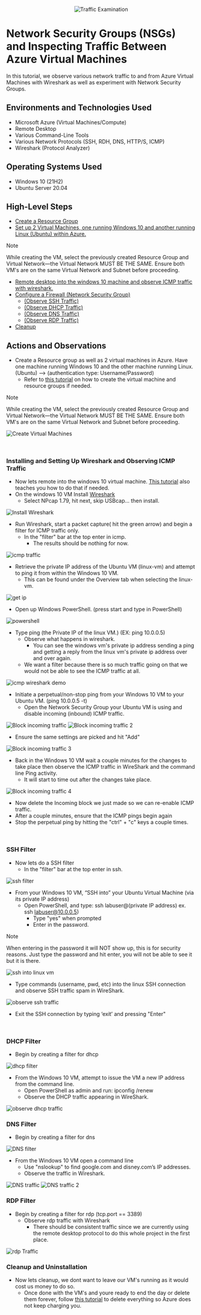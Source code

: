 <p align="center">
<img src="https://i.imgur.com/Ua7udoS.png" alt="Traffic Examination"/>
</p>

<h1>Network Security Groups (NSGs) and Inspecting Traffic Between Azure Virtual Machines</h1>
In this tutorial, we observe various network traffic to and from Azure Virtual Machines with Wireshark as well as experiment with Network Security Groups. <br />

<h2>Environments and Technologies Used</h2>

- Microsoft Azure (Virtual Machines/Compute)
- Remote Desktop
- Various Command-Line Tools
- Various Network Protocols (SSH, RDH, DNS, HTTP/S, ICMP)
- Wireshark (Protocol Analyzer)

<h2>Operating Systems Used </h2>

- Windows 10 (21H2)
- Ubuntu Server 20.04

<h2>High-Level Steps</h2>

- [Create a Resource Group](https://github.com/MatthewThompsonIT/creating-virtual-machines?tab=readme-ov-file#installation-steps---creating-a-resource-group)
- [Set up 2 Virtual Machines, one running Windows 10 and another running Linux (Ubuntu) within Azure.](https://github.com/MatthewThompsonIT/creating-virtual-machines?tab=readme-ov-file#installation-steps---creating-our-virtual-machine)

> [!NOTE]
> While creating the VM, select the previously created Resource Group and Virtual Network—the Virtual Network MUST BE THE SAME.
> Ensure both VM's are on the same Virtual Network and Subnet before proceeding.

- [Remote desktop into the windows 10 machine and observe ICMP traffic with wireshark.](https://github.com/MatthewThompsonIT/azure-network-protocols?tab=readme-ov-file#actions-and-observations)
- [Configure a Firewall (Network Security Group)](https://github.com/MatthewThompsonIT/azure-network-protocols?tab=readme-ov-file#installing-and-setting-up-wireshark-and-observing-icmp-traffic)
    - [(Observe SSH Traffic)](https://github.com/MatthewThompsonIT/azure-network-protocols?tab=readme-ov-file#ssh-filter)
    - [(Observe DHCP Traffic)](https://github.com/MatthewThompsonIT/azure-network-protocols?tab=readme-ov-file#dhcp-filter)
    - [(Observe DNS Traffic)](https://github.com/MatthewThompsonIT/azure-network-protocols?tab=readme-ov-file#dns-filter)
    - [(Observe RDP Traffic)](https://github.com/MatthewThompsonIT/azure-network-protocols?tab=readme-ov-file#rdp-filter)
- [Cleanup](https://github.com/MatthewThompsonIT/azure-network-protocols?tab=readme-ov-file#cleanup-and-uninstallation)

<h2>Actions and Observations</h2>

<p>
  
- Create a Resource group as well as 2 virtual machines in Azure. Have one machine running Windows 10 and the other machine running Linux. (Ubuntu) --> (authentication type: Username/Password)
    - Refer to [this tutorial](https://github.com/MatthewThompsonIT/creating-virtual-machines) on how to create the virtual machine and resource groups if needed.

>[!NOTE]
> While creating the VM, select the previously created Resource Group and Virtual Network—the Virtual Network MUST BE THE SAME.
>Ensure both VM's are on the same Virtual Network and Subnet before proceeding.

<img src="https://i.imgur.com/w9EmWOK.png" alt="Create Virtual Machines"/>

</p>
<br />

<h3>Installing and Setting Up Wireshark and Observing ICMP Traffic</h3>

<p>
  
- Now lets remote into the windows 10 virtual machine. [This tutorial](https://github.com/MatthewThompsonIT/creating-virtual-machines?tab=readme-ov-file#how-to-connect-to-the-virtual-machine) also teaches you how to do that if needed.
- On the windows 10 VM Install [Wireshark](https://www.wireshark.org/)
  - Select NPcap 1.79, hit next, skip USBcap... then install.
<img src="https://i.imgur.com/8pkhaYc.png" alt="Install Wireshark"/>
    
- Run Wireshark, start a packet capture( hit the green arrow) and begin a filter for ICMP traffic only.
    - In the "filter" bar at the top enter in icmp.
        - The results should be nothing for now.
    
<img src="https://i.imgur.com/jE1q9y9.png" alt="icmp traffic"/>

- Retrieve the private IP address of the Ubuntu VM (linux-vm) and attempt to ping it from within the Windows 10 VM.
  - This can be found under the Overview tab when selecting the linux-vm.

<img src="https://i.imgur.com/iYHsF3U.png" alt="get ip"/>

- Open up Windows PowerShell. (press start and type in PowerShell)
<img src="https://i.imgur.com/iztTbIC.png" alt="powershell"/>

- Type ping (the Private IP of the linux VM.)  (EX: ping 10.0.0.5)
     - Observe what happens in wireshark.
         - You can see the windows vm's private ip address sending a ping and getting a reply from the linux vm's private ip address over and over again.
     - We want a filter because there is so much traffic going on that we would not be able to see the ICMP traffic at all.

<img src="https://i.imgur.com/0qkktY1.png" alt="icmp wireshark demo"/>
</p>
<p>

- Initiate a perpetual/non-stop ping from your Windows 10 VM to your Ubuntu VM. (ping 10.0.0.5 -t)
    - Open the Network Security Group your Ubuntu VM is using and disable incoming (inbound) ICMP traffic.
      
<img src="https://i.imgur.com/dbi6UCF.png" alt="Block incoming traffic"/>
<img src="https://i.imgur.com/LiWEMeq.png" alt="Block incoming traffic 2"/>

- Ensure the same settings are picked and hit "Add"
<img src="https://i.imgur.com/1Tpys5a.png" alt="Block incoming traffic 3"/>

- Back in the Windows 10 VM wait a couple minutes for the changes to take place then observe the ICMP traffic in WireShark and the command line Ping activity.
     - It will start to time out after the changes take place.
<img src="https://i.imgur.com/moRWU2G.png" alt="Block incoming traffic 4"/>

- Now delete the Incoming block we just made so we can re-enable ICMP traffic.
- After a couple minutes, ensure that the ICMP pings begin again
- Stop the perpetual ping by hitting the "ctrl" + "c" keys a couple times.

</p>
<br />

<h3>SSH Filter</h3>

<p>

- Now lets do a SSH filter
    - In the "filter" bar at the top enter in ssh.
<img src="https://i.imgur.com/OAbQWhk.png" alt="ssh filter"/>

- From your Windows 10 VM, “SSH into” your Ubuntu Virtual Machine (via its private IP address)
    - Open PowerShell, and type: ssh labuser@(private IP address) ex. ssh labuser@10.0.0.5)
         - Type "yes" when prompted
         - Enter in the password.
    
>[!NOTE]
> When entering in the password it will NOT show up, this is for security reasons. Just type the password and hit enter, you will not be able to see it but it is there.

<img src="https://i.imgur.com/FBEDqpJ.png" alt="ssh into linux vm"/>

- Type commands (username, pwd, etc) into the linux SSH connection and observe SSH traffic spam in WireShark.
<img src="https://i.imgur.com/WWDA20b.png" alt="observe ssh traffic"/>

- Exit the SSH connection by typing ‘exit’ and pressing "Enter"


</p>
<br />

<h3>DHCP Filter</h3>

</p>

- Begin by creating a filter for dhcp
<img src="https://i.imgur.com/9S17Phv.png" alt="dhcp filter"/>

- From the Windows 10 VM, attempt to issue the VM a new IP address from the command line.
    - Open PowerShell as admin and run: ipconfig /renew
    - Observe the DHCP traffic appearing in WireShark.
<img src="https://i.imgur.com/F7eDZdV.png" alt="observe dhcp traffic"/>

<br />

<h3>DNS Filter</h3>

<p>

- Begin by creating a filter for dns
<img src="https://i.imgur.com/yAkpnsT.png" alt="DNS filter"/>

- From the Windows 10 VM open a command line
    - Use "nslookup" to find google.com and disney.com’s IP addresses.
    - Observe the traffic in Wireshark.

<img src="https://i.imgur.com/Pka9Lxb.png" alt="DNS traffic"/>
<img src="https://i.imgur.com/tmJ0tcX.png" alt="DNS traffic 2"/>

</p>

<h3>RDP Filter</h3>

<p>

- Begin by creating a filter for rdp (tcp.port == 3389)
     - Observe rdp traffic with Wireshark
          - There should be consistent traffic since we are currently using the remote desktop protocol to do this whole project in the first place.
<img src="https://i.imgur.com/6AL8Toc.png" alt="rdp Traffic"/>

    
</p>

<h3>Cleanup and Uninstallation</h3>

<p>

- Now lets cleanup, we dont want to leave our VM's running as it would cost us money to do so.
     - Once done with the VM's and youre ready to end the day or delete them forever, follow [this tutorial](https://github.com/MatthewThompsonIT/creating-virtual-machines?tab=readme-ov-file#cleanupexiting-the-vm) to delete everything so Azure does not keep charging you.

</p>
<br />
